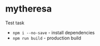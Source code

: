 # mytheresa

Test task

- `npm i --no-save` - install dependencies
- `npm run build` - production build
